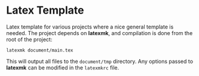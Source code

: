 # Latex Template
Latex template for various projects where a nice general template is needed. The project depends on **latexmk**, and compilation is done from the root of the project:

```shell
latexmk document/main.tex
```

This will output all files to the `document/tmp` directory. Any options passed to **latexmk** can be modified in the `latexmkrc` file.